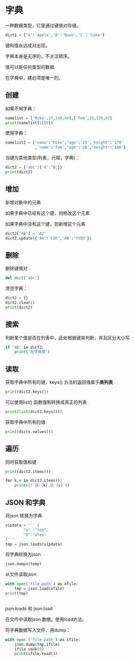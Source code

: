 # 字典

一种数据类型，它是通过键值对存储。

```python
dict1 = {'A':'Apple','B':'Book','C'：'Cake'}
```

键和值永远成对出现。

字典本身是无序的，不关注顺序。

值可以是任何类型的数据

在字典中，建必须是唯一的。

## 创建

如果不用字典：

```python
namelist = ['Mike',25,180,80],['Tom',26,178,82]
print(namelist[1][0])
```

使用字典：

```python
namelist2 = {'name':'Mike','age':'25','height':'170'
             ,'name':'Tom','age':'26','height':'180'}
```

当键为其他类型\(列表，元祖，字典\)：

```python
dict2 = {'abc':{'A':'B'}}
print(dict2)
```

## 增加

新增对象中的元素

如果字典中已经有这个键，则修改这个元素

如果字典中没有这个键，则新增这个元素

```python
dict2['AB'] = 'A2'
dict2.update({'AA':'CXK','AB':'YYQX'})
```

## 删除

删除键值对

```python
del dict['abc']
```

清空字典：

```python
dict2 = {}
dict2.clear()
print(dict2)
```

## 搜索

判断某个值是否在列表中，此处根据键来判断，并且区分大小写

```python
if 'AB' in dict2:
    print('在字典里')
```

## 读取

获取字典中所有的键，keys\(\) 方法的返回值属于**类列表**

```python
print(dict2.keys())
```

可以使用list\(\) 函数强制转换成真正的列表

```python
print(list(dict2.keys()))
```

获取字典中所有的值

```python
print(dicts.values())
```

## 遍历

同时获取值和键

```python
print(dict2.items())

for k,v in dict2.items():
    print((f'键:{k},值:{v}'))
```

## JSON 和字典

将json 转换为字典

```python
vipdata = ''' {
        "a" :"tom",
        "b":"alex"
}'''
tmp = json.loads(vipdata)
```

将字典转换为json

```python
json.dumps(temp)
```

从文件读取json

```python
with open('file-path') as ofile:
    tmp = json.load(ofile)
print(tmp)
    
```

json.loads 和 json.load 

在文件中读取json 数据，使用load方法。

将字典数据写入文件，用dump：

```python
with open ('file-path') as ifile:
    json.dump(tmp,ifile)
    ifile.seek(0)
    print(ifile.read())
```





